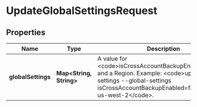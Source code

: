 

# UpdateGlobalSettingsRequest


## Properties

| Name | Type | Description | Notes |
|------------ | ------------- | ------------- | -------------|
|**globalSettings** | **Map&lt;String, String&gt;** | A value for &lt;code&gt;isCrossAccountBackupEnabled&lt;/code&gt; and a Region. Example: &lt;code&gt;update-global-settings --global-settings isCrossAccountBackupEnabled&#x3D;false --region us-west-2&lt;/code&gt;. |  [optional] |



